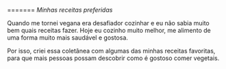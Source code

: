 =======
*Minhas receitas preferidas*

Quando me tornei vegana era desafiador cozinhar e eu não sabia muito bem quais receitas fazer.
Hoje eu cozinho muito melhor, me alimento de uma forma muito mais saudável e gostosa.

Por isso, criei essa coletânea com algumas das minhas receitas favoritas, para que mais pessoas possam descobrir como é gostoso comer vegetais.
